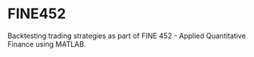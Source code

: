 # FINE452
Backtesting trading strategies as part of FINE 452 - Applied Quantitative Finance using MATLAB. 
